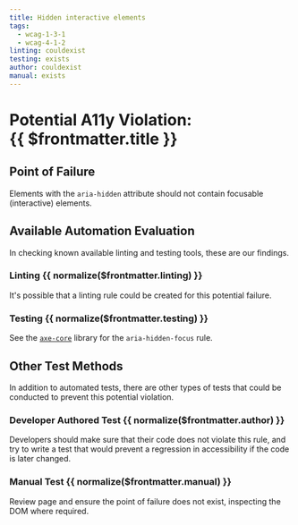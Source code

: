 ```yaml
---
title: Hidden interactive elements
tags: 
  - wcag-1-3-1
  - wcag-4-1-2
linting: couldexist
testing: exists
author: couldexist
manual: exists
---
```


<script setup>
  const normalize = (value) => {
    const v = (value || '').toLowerCase()
    if (v === 'exists') return 'Exists'
    if (v === 'couldexist') return 'Could Exist'
    if (v === 'cannotexist') return 'Cannot Exist'
    if (v === 'shouldexist') return 'Should Exist'
    if (v === 'mustexist') return 'Must Exist'
    return '—'
  }
</script>

# Potential A11y Violation:<br/>{{ $frontmatter.title }}

## Point of Failure
Elements with the `aria-hidden` attribute should not contain focusable (interactive) elements.

## Available Automation Evaluation

In checking known available linting and testing tools, these are our findings.

### Linting <Badge type="info">{{ normalize($frontmatter.linting) }}</Badge>
It's possible that a linting rule could be created for this potential failure.

### Testing <Badge type="info">{{ normalize($frontmatter.testing) }}</Badge>
See the [`axe-core`](https://github.com/dequelabs/axe-core) library for the `aria-hidden-focus` rule.

## Other Test Methods

In addition to automated tests, there are other types of tests that could be conducted to prevent this potential violation.

### Developer Authored Test <Badge type="info">{{ normalize($frontmatter.author) }}</Badge>
Developers should make sure that their code does not violate this rule, and try to write a test that would prevent a regression in accessibility if the code is later changed.

### Manual Test <Badge type="info">{{ normalize($frontmatter.manual) }}</Badge>
Review page and ensure the point of failure does not exist, inspecting the DOM where required.


<TagLinks />
